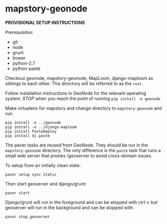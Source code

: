 
mapstory-geonode
================

**PROVISIONAL SETUP INSTRUCTIONS**

Prerequisites:
* git
* node
* grunt
* bower
* python-2.7
* python-paste

Checkout geonode, mapstory-geonode, MapLoom, django-maploom as siblings to each other.
This directory will be referred to as the `root`.

Follow installation instructions in GeoNode for the relevant operating system.
*STOP* when you reach the point of running `pip install -e geonode`

Make virtualenv for mapstory and change directory to `mapstory-geonode` and run:

    pip install -e ../geonode
    pip install -e ../django-maploom
    pip install PasteDeploy
    pip install dj.paste

The paver tasks are reused from GeoNode. They should be run in the `mapstory-geonode`
directory. The only difference is the `paste` task that runs a small web server
that proxies /geoserver to avoid cross-domain issues.

To setup from an initially clean state:

    paver setup sync static

Then start geoserver and django/grunt:

    paver start

Django/grunt will run in the foreground and can be stopped with ctrl-c but
geoserver will run in the background and can be stopped with:

    paver stop_geoserver

